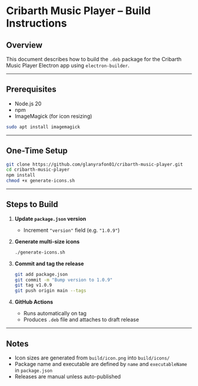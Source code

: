 # Cribarth Music Player – Build Instructions

## Overview

This document describes how to build the `.deb` package for the Cribarth Music Player Electron app using `electron-builder`.

---

## Prerequisites

- Node.js 20
- npm
- ImageMagick (for icon resizing)

```bash
sudo apt install imagemagick
```

---

## One-Time Setup

```bash
git clone https://github.com/glanyrafon01/cribarth-music-player.git
cd cribarth-music-player
npm install
chmod +x generate-icons.sh
```

---

## Steps to Build

1. **Update `package.json` version**
   - Increment `"version"` field (e.g. `"1.0.9"`)

2. **Generate multi-size icons**
   ```bash
   ./generate-icons.sh
   ```

3. **Commit and tag the release**
   ```bash
   git add package.json
   git commit -m "Bump version to 1.0.9"
   git tag v1.0.9
   git push origin main --tags
   ```

4. **GitHub Actions**
   - Runs automatically on tag
   - Produces `.deb` file and attaches to draft release

---

## Notes

- Icon sizes are generated from `build/icon.png` into `build/icons/`
- Package name and executable are defined by `name` and `executableName` in `package.json`
- Releases are manual unless auto-published
